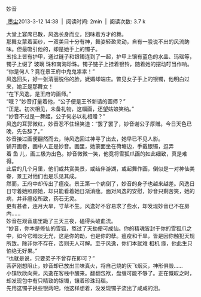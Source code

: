 妙音

[ 墨尘](https://pianke.me/pages/user/user.html?uid=125243)2013-3-12
14:38  |  阅读时间: 2min  |  阅读次数: 3.7 k

大堂上宴席已散，风逸长身而立，回味着方才的舞。 \
那舞女蒙着面纱，一双美目十分有神，舞姿轻盈灵动，自有一股说不出的风流韵味。但最吸引他的，却是她手上的镯子。 \
五指上皆有护甲，通过链子和银镯连到了一起，护甲上镶有蓝色的水晶、玛瑙等，镯子上缀了 玻璃 珠和南海珍珠。镯子链子上挂着银铃，随着她的摆动叮当作响。 \
“你是何人？竟在景王府中鬼鬼祟祟！” \
风逸回头，好一张清丽脱俗的脸，妩媚却端庄。瞥见女子手上的银镯，他明白过来，她正是那舞女！ \
“在下风逸，是王府的画师。” \
“哦？”妙音打量着他，“公子便是王爷新请的画师？” \
“正是。初次相见，未备礼物，这幅画，还望姑娘笑纳。” \
“妙音不过是一舞姬，公子何必以礼相赠？” \
风逸的耳郭微红，妙音忍不住轻笑道：“罢了罢了，妙音谢公子厚赠。今日天色已晚，先告辞了。” \
妙音接过画便翩然而去，待风逸回过神寻了出去，她早已不见人影。 \
铺开画卷，画中人正是妙音。画里，她蒙面坐在荷塘边，手戴银镯，逗弄着 鱼 儿，画工极为出色。妙音微微一笑，他竟将雪狐爪画的如此细致，真是难得。 \
此后的几个月里，他们或共赏美景，或结伴游湖，或起舞作画，倒似是一对神仙美眷，景王对他们也是乐见其成。 \
然而，王府中却传出了瘟疫。景王第一个病倒了，妙音的身子也越来越差。风逸日日守着她照顾她，却只能看着她日渐消瘦。面对风逸的安慰，妙音只剩苦笑，她的病，并非瘟疫所致，药石无灵。 \
更有甚者，连月大旱，寸草不生。风逸好不容易求了些水，却发现妙音已不在房内…… \
妙音在观音庙里跪了三天三夜，磕得头破血流。 \
“妙音，你本是修仙的雪狐，熬过了天劫便可成仙。你的精魂皆封于你的雪狐爪之中，如今它暗淡无光，这是你的劫，也是你的孽。瘟疫和干旱，皆是因你触犯天规所致。除非你不存在，否则无人可解。至于风逸，你们本就难 相机 缘，他此生只怕绝无好果。” \
“也就是说，只要弟子不曾存在即可？” \
菩萨刚想阻止，妙音却已放出三味真火，将自己烧的灰飞烟灭，神形俱毁…… \
小镇欣欣向荣，风逸在客栈中醒来。翻翻包袱，盘缠可能不够了。正在慨叹之时，却发现包中有只精致的银镯，镶着珍珠玛瑙。 \
先用这镯子换些银两吧，他这样想着，没发现镯子流出了咸咸的泪。
